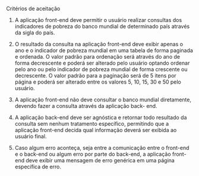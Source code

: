 Critérios de aceitação

1. A aplicação front-end deve permitir o usuário realizar consultas dos indicadores de pobreza do banco mundial de
determinado país através da sigla do país.

2. O resultado da consulta na aplicação front-end deve exibir apenas o ano e o indicador de pobreza mundial em uma tabela de forma paginada e ordenada.
O valor padrão para ordenação será através do ano de forma decrescente e poderá ser alterado pelo usuário optando ordenar pelo ano ou pelo indicador 
de pobreza mundial de forma crescente ou decrescente.
O valor padrão para a paginação será de 5 itens por página e poderá ser alterado entre os valores 5, 10, 15, 30 e 50 pelo usuário.

3. A aplicação front-end não deve consultar o banco mundial diretamente, devendo fazer a consulta através da aplicação back- end.

4. A aplicação back-end deve ser agnóstica e retornar todo resultado da consulta sem nenhum tratamento específico, permitindo que a aplicação 
front-end decida qual informação deverá ser exibida ao usuário final.

5. Caso algum erro aconteça, seja entre a comunicação entre o front-end e o back-end ou algum erro por parte do back-end, a aplicação front-end 
deve exibir uma mensagem de erro genérica em uma página específica de erro.
